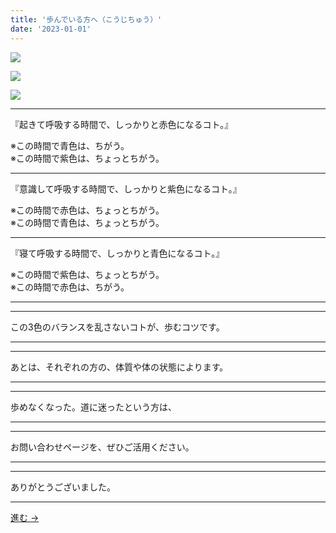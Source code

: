 ```yaml
---
title: '歩んでいる方へ（こうじちゅう）'
date: '2023-01-01'
---
```

![](/images/0.jpg)

![](/images/1.jpg)

![](/images/2.jpg)
***
『起きて呼吸する時間で、しっかりと赤色になるコト。』

※この時間で青色は、ちがう。  
※この時間で紫色は、ちょっとちがう。
***
『意識して呼吸する時間で、しっかりと紫色になるコト。』

※この時間で赤色は、ちょっとちがう。  
※この時間で青色は、ちょっとちがう。
***
『寝て呼吸する時間で、しっかりと青色になるコト。』

※この時間で紫色は、ちょっとちがう。  
※この時間で赤色は、ちがう。
***
***
この3色のバランスを乱さないコトが、歩むコツです。  
***
***
あとは、それぞれの方の、体質や体の状態によります。  
***
***
歩めなくなった。道に迷ったという方は、  
***
***
お問い合わせページを、ぜひご活用ください。  
***
***
ありがとうございました。  
***
[ 進む → ](https://thebase.in/inquiry/01234567890)
